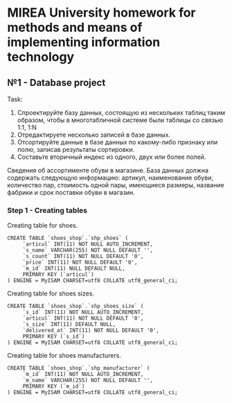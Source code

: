 # MIREA University homework for methods and means of implementing information technology

## №1 - Database project

Task:
1. Спроектируйте базу данных, состоящую из нескольких таблиц таким образом, чтобы в многотабличной системе были таблицы со связью 1:1, 1:N
2. Отредактируете несколько записей в базе данных.
3. Отсортируйте данные в базе данных по какому-либо признаку или полю, записав результаты сортировки.
4. Составьте вторичный индекс из одного, двух или более полей.

Сведения об ассортименте обуви в магазине. База данных должна содержать следующую информацию: артикул, наименование обуви, количество пар, стоимость одной пары, имеющиеся размеры, название фабрики и срок поставки обуви в магазин.

### Step 1 - Creating tables

Creating table for shoes.
```
CREATE TABLE `shoes_shop`.`shp_shoes` (
     `articul` INT(11) NOT NULL AUTO_INCREMENT,
     `s_name` VARCHAR(255) NOT NULL DEFAULT '',
     `s_count` INT(11) NOT NULL DEFAULT '0',
     `price` INT(11) NOT NULL DEFAULT '0',
     `m_id` INT(11) NULL DEFAULT NULL,
     PRIMARY KEY (`articul`)
) ENGINE = MyISAM CHARSET=utf8 COLLATE utf8_general_ci;
```

Creating table for shoes sizes.
```
CREATE TABLE `shoes_shop`.`shp_shoes_size` (
     `s_id` INT(11) NOT NULL AUTO_INCREMENT,
     `articul` INT(11) NOT NULL DEFAULT '0',
     `s_size` INT(11) DEFAULT NULL,
     `delivered_at` INT(11) NOT NULL DEFAULT '0',
     PRIMARY KEY (`s_id`)
) ENGINE = MyISAM CHARSET=utf8 COLLATE utf8_general_ci;
```

Creating table for shoes manufacturers.
```
CREATE TABLE `shoes_shop`.`shp_manufacturer` (
     `m_id` INT(11) NOT NULL AUTO_INCREMENT,
     `m_name` VARCHAR(255) NOT NULL DEFAULT '',
     PRIMARY KEY (`m_id`)
) ENGINE = MyISAM CHARSET=utf8 COLLATE utf8_general_ci;
```
